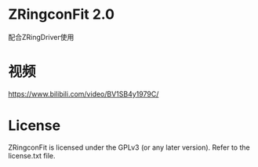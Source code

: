 # ZRingconFit 2.0

配合ZRingDriver使用

# 视频
https://www.bilibili.com/video/BV1SB4y1979C/

# License
ZRingconFit is licensed under the GPLv3 (or any later version). Refer to the license.txt file.
